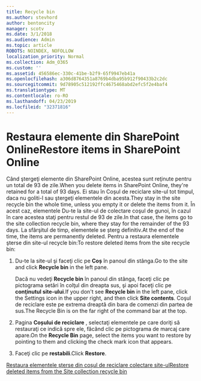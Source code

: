 ```yaml
---
title: Recycle bin
ms.author: stevhord
author: bentoncity
manager: scotv
ms.date: 3/1/2018
ms.audience: Admin
ms.topic: article
ROBOTS: NOINDEX, NOFOLLOW
localization_priority: Normal
ms.collection: Adm_O365
ms.custom: ''
ms.assetid: 456586ec-330c-41be-b2f9-65f9947eb41a
ms.openlocfilehash: a306d8764351a8769b4dba95b912f90433b2c2dc
ms.sourcegitcommit: 9d78905c512192ffc4675468abd2efc5f2e4baf4
ms.translationtype: MT
ms.contentlocale: ro-RO
ms.lasthandoff: 04/23/2019
ms.locfileid: "32371816"
---
```

# <a name="restore-items-in-sharepoint-online"></a><span data-ttu-id="065ba-102">Restaura elemente din SharePoint Online</span><span class="sxs-lookup"><span data-stu-id="065ba-102">Restore items in SharePoint Online</span></span>

<span data-ttu-id="065ba-103">Când ştergeţi elemente din SharePoint Online, acestea sunt reţinute pentru un total de 93 de zile.</span><span class="sxs-lookup"><span data-stu-id="065ba-103">When you delete items in SharePoint Online, they're retained for a total of 93 days.</span></span> <span data-ttu-id="065ba-104">Ei stau în Coșul de reciclare site-ul tot timpul, daca nu goliti-l sau ştergeţi elementele din acesta.</span><span class="sxs-lookup"><span data-stu-id="065ba-104">They stay in the site recycle bin the whole time, unless you empty it or delete the items from it.</span></span> <span data-ttu-id="065ba-105">În acest caz, elementele Du-te la site-ul de colectare coşul de gunoi, în cazul în care acestea staţi pentru restul de 93 de zile.</span><span class="sxs-lookup"><span data-stu-id="065ba-105">In that case, the items go to the site collection recycle bin, where they stay for the remainder of the 93 days.</span></span> <span data-ttu-id="065ba-106">La sfârşitul de timp, elementele se șterg definitiv.</span><span class="sxs-lookup"><span data-stu-id="065ba-106">At the end of the time, the items are permanently deleted.</span></span> <span data-ttu-id="065ba-107">Pentru a restaura elementele şterse din site-ul recycle bin:</span><span class="sxs-lookup"><span data-stu-id="065ba-107">To restore deleted items from the site recycle bin:</span></span>
  
1. <span data-ttu-id="065ba-108">Du-te la site-ul şi faceţi clic pe **Coș** în panoul din stânga.</span><span class="sxs-lookup"><span data-stu-id="065ba-108">Go to the site and click **Recycle bin** in the left pane.</span></span> 
    
    <span data-ttu-id="065ba-109">Dacă nu vedeţi **Recycle bin** în panoul din stânga, faceţi clic pe pictograma setări în colţul din dreapta sus, şi apoi faceţi clic pe **conţinutul site-ului**.</span><span class="sxs-lookup"><span data-stu-id="065ba-109">If you don't see **Recycle bin** in the left pane, click the Settings icon in the upper right, and then click **Site contents**.</span></span> <span data-ttu-id="065ba-110">Coşul de reciclare este pe extrema dreaptă din bara de comenzi din partea de sus.</span><span class="sxs-lookup"><span data-stu-id="065ba-110">The Recycle Bin is on the far right of the command bar at the top.</span></span>
    
2. <span data-ttu-id="065ba-111">Pagina **Coșului de reciclare** , selectaţi elementele pe care doriţi să restauraţi ce indică spre ele, făcând clic pe pictograma de marcaj care apare.</span><span class="sxs-lookup"><span data-stu-id="065ba-111">On the **Recycle Bin** page, select the items you want to restore by pointing to them and clicking the check mark icon that appears.</span></span> 
    
3. <span data-ttu-id="065ba-112">Faceţi clic pe **restabili**.</span><span class="sxs-lookup"><span data-stu-id="065ba-112">Click **Restore**.</span></span>
    
[<span data-ttu-id="065ba-113">Restaura elementele şterse din coşul de reciclare colectare site-ul</span><span class="sxs-lookup"><span data-stu-id="065ba-113">Restore deleted items from the Site collection recycle bin</span></span>](https://go.microsoft.com/fwlink/?linkid=866439)
  

